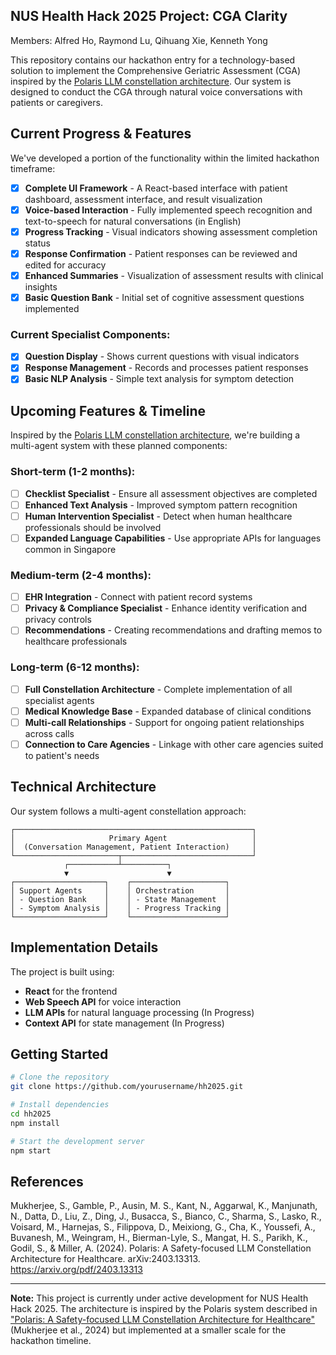 ## NUS Health Hack 2025 Project: CGA Clarity
Members: Alfred Ho, Raymond Lu, Qihuang Xie, Kenneth Yong

This repository contains our hackathon entry for a technology-based solution to implement the Comprehensive Geriatric Assessment (CGA) inspired by the [Polaris LLM constellation architecture](https://arxiv.org/pdf/2403.13313). Our system is designed to conduct the CGA through natural voice conversations with patients or caregivers.

## Current Progress & Features

We've developed a portion of the functionality within the limited hackathon timeframe:

- [x] **Complete UI Framework** - A React-based interface with patient dashboard, assessment interface, and result visualization
- [x] **Voice-based Interaction** - Fully implemented speech recognition and text-to-speech for natural conversations (in English)
- [x] **Progress Tracking** - Visual indicators showing assessment completion status
- [x] **Response Confirmation** - Patient responses can be reviewed and edited for accuracy
- [x] **Enhanced Summaries** - Visualization of assessment results with clinical insights
- [x] **Basic Question Bank** - Initial set of cognitive assessment questions implemented

### Current Specialist Components:
- [x] **Question Display** - Shows current questions with visual indicators
- [x] **Response Management** - Records and processes patient responses
- [x] **Basic NLP Analysis** - Simple text analysis for symptom detection

## Upcoming Features & Timeline

Inspired by the [Polaris LLM constellation architecture](https://arxiv.org/pdf/2403.13313), we're building a multi-agent system with these planned components:

### Short-term (1-2 months):
- [ ] **Checklist Specialist** - Ensure all assessment objectives are completed 
- [ ] **Enhanced Text Analysis** - Improved symptom pattern recognition 
- [ ] **Human Intervention Specialist** - Detect when human healthcare professionals should be involved
- [ ] **Expanded Language Capabilities** - Use appropriate APIs for languages common in Singapore

### Medium-term (2-4 months):
- [ ] **EHR Integration** - Connect with patient record systems
- [ ] **Privacy & Compliance Specialist** - Enhance identity verification and privacy controls
- [ ] **Recommendations** - Creating recommendations and drafting memos to healthcare professionals

### Long-term (6-12 months):
- [ ] **Full Constellation Architecture** - Complete implementation of all specialist agents
- [ ] **Medical Knowledge Base** - Expanded database of clinical conditions
- [ ] **Multi-call Relationships** - Support for ongoing patient relationships across calls
- [ ] **Connection to Care Agencies** - Linkage with other care agencies suited to patient's needs

## Technical Architecture

Our system follows a multi-agent constellation approach:

```
┌─────────────────────────────────────────────────────┐
│                     Primary Agent                   │
│  (Conversation Management, Patient Interaction)     │
└───────────────────────┬─────────────────────────────┘
            ┌───────────┴──────────┐
            ▼                      ▼
┌────────────────────┐    ┌─────────────────────┐
│ Support Agents     │    │ Orchestration       │
│ - Question Bank    │    │ - State Management  │
│ - Symptom Analysis │    │ - Progress Tracking │
└────────────────────┘    └─────────────────────┘
```

## Implementation Details

The project is built using:
- **React** for the frontend
- **Web Speech API** for voice interaction
- **LLM APIs** for natural language processing (In Progress)
- **Context API** for state management (In Progress)

## Getting Started

```bash
# Clone the repository
git clone https://github.com/yourusername/hh2025.git

# Install dependencies
cd hh2025
npm install

# Start the development server
npm start
```

## References

Mukherjee, S., Gamble, P., Ausin, M. S., Kant, N., Aggarwal, K., Manjunath, N., Datta, D., Liu, Z., Ding, J., Busacca, S., Bianco, C., Sharma, S., Lasko, R., Voisard, M., Harnejas, S., Filippova, D., Meixiong, G., Cha, K., Youssefi, A., Buvanesh, M., Weingram, H., Bierman-Lyle, S., Mangat, H. S., Parikh, K., Godil, S., & Miller, A. (2024). Polaris: A Safety-focused LLM Constellation Architecture for Healthcare. arXiv:2403.13313. https://arxiv.org/pdf/2403.13313

---

**Note:** This project is currently under active development for NUS Health Hack 2025. The architecture is inspired by the Polaris system described in ["Polaris: A Safety-focused LLM Constellation Architecture for Healthcare"](https://arxiv.org/pdf/2403.13313) (Mukherjee et al., 2024) but implemented at a smaller scale for the hackathon timeline.